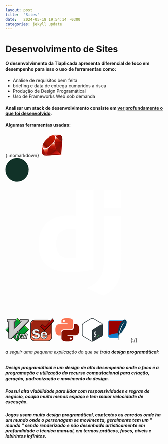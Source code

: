 ```yaml
---
layout: post
title:  "Sites"
date:   2024-05-18 19:54:14 -0300
categories: jekyll update
---
```

# Desenvolvimento de Sites

#### O desenvolvimento da Tiaplicada apresenta diferencial de foco em desempenho para isso o uso de ferramentas como:

* Análise de requisitos bem feita
* briefing e data de entrega cumpridos a risca 
* Produção de Design Programátical
* Uso de Frameworks Web sob demanda

#### Analisar um stack de desenvolvimento consiste em [ver profundamente o que foi desenvolvido](https://builtwith.com/?https%3a%2f%2ftiaplicada.com.br).


#### Algumas ferramentas usadas:

{::nomarkdown}
<svg height="75" width="75" viewBox="0 0 32 32" xmlns="http://www.w3.org/2000/svg" xmlns:xlink="http://www.w3.org/1999/xlink"><linearGradient id="a" gradientTransform="matrix(202.935 0 0 -202.78 47910.461 -62541.16)" gradientUnits="userSpaceOnUse" x1="-235.957" x2="-235.986" y1="-308.579" y2="-308.527"><stop offset="0" stop-color="#fb7655"/><stop offset=".41" stop-color="#e42b1e"/><stop offset=".99" stop-color="#900"/><stop offset="1" stop-color="#900"/></linearGradient><linearGradient id="b" gradientTransform="matrix(60.308 0 0 -111.778 14236.351 -34525.395)" gradientUnits="userSpaceOnUse" x1="-235.571" x2="-235.697" y1="-309.087" y2="-309.041"><stop offset="0" stop-color="#871101"/><stop offset=".99" stop-color="#911209"/><stop offset="1" stop-color="#911209"/></linearGradient><linearGradient id="c" gradientTransform="matrix(188.32 0 0 -21.986 44447.30200000001 -6856.882)" x1="-235.896" x2="-235.937" xlink:href="#b" y1="-313.362" y2="-313.129"/><linearGradient id="d" gradientTransform="matrix(65.222 0 0 -97.1 15237.802 -29991.814)" gradientUnits="userSpaceOnUse" x1="-233.515" x2="-233.497" y1="-309.082" y2="-309.161"><stop offset="0" stop-color="#fff"/><stop offset=".23" stop-color="#e57252"/><stop offset=".46" stop-color="#de3b20"/><stop offset=".99" stop-color="#a60003"/><stop offset="1" stop-color="#a60003"/></linearGradient><linearGradient id="e" gradientTransform="matrix(105.32 0 0 -106.825 24798.925 -33053.152)" gradientUnits="userSpaceOnUse" x1="-235.314" x2="-235.31" y1="-309.534" y2="-309.607"><stop offset="0" stop-color="#fff"/><stop offset=".23" stop-color="#e4714e"/><stop offset=".56" stop-color="#be1a0d"/><stop offset=".99" stop-color="#a80d00"/><stop offset="1" stop-color="#a80d00"/></linearGradient><linearGradient id="f" gradientTransform="matrix(94.321 0 0 -66.418 22271.499 -20707.004)" gradientUnits="userSpaceOnUse" x1="-235.882" x2="-235.869" y1="-311.851" y2="-311.935"><stop offset="0" stop-color="#fff"/><stop offset=".18" stop-color="#e46342"/><stop offset=".4" stop-color="#c82410"/><stop offset=".99" stop-color="#a80d00"/><stop offset="1" stop-color="#a80d00"/></linearGradient><linearGradient id="g" gradientTransform="matrix(70.767 0 0 -24.301 16678.116 -7798.647)" gradientUnits="userSpaceOnUse" x1="-235.412" x2="-235.333" y1="-321.074" y2="-320.958"><stop offset="0" stop-color="#fff"/><stop offset=".54" stop-color="#c81f11"/><stop offset=".99" stop-color="#bf0905"/><stop offset="1" stop-color="#bf0905"/></linearGradient><linearGradient id="h" gradientTransform="matrix(18.177 0 0 -72.645 4071.017 -22510.233)" gradientUnits="userSpaceOnUse" x1="-223.821" x2="-223.796" y1="-310.116" y2="-310.18"><stop offset="0" stop-color="#fff"/><stop offset=".31" stop-color="#de4024"/><stop offset=".99" stop-color="#bf190b"/><stop offset="1" stop-color="#bf190b"/></linearGradient><linearGradient id="i" gradientTransform="matrix(158.162 0 0 -157.937 37256.313 -48819.382)" gradientUnits="userSpaceOnUse" x1="-235.561" x2="-235.424" y1="-309.258" y2="-309.116"><stop offset="0" stop-color="#bd0012"/><stop offset=".07" stop-color="#fff"/><stop offset=".17" stop-color="#fff"/><stop offset=".27" stop-color="#c82f1c"/><stop offset=".33" stop-color="#820c01"/><stop offset=".46" stop-color="#a31601"/><stop offset=".72" stop-color="#b31301"/><stop offset=".99" stop-color="#e82609"/><stop offset="1" stop-color="#e82609"/></linearGradient><linearGradient id="j" gradientTransform="matrix(127.074 0 0 -97.409 29932.229 -30086.947)" gradientUnits="userSpaceOnUse" x1="-235.424" x2="-235.476" y1="-309.143" y2="-309.126"><stop offset="0" stop-color="#8c0c01"/><stop offset=".54" stop-color="#990c00"/><stop offset=".99" stop-color="#a80d0e"/><stop offset="1" stop-color="#a80d0e"/></linearGradient><linearGradient id="k" gradientTransform="matrix(94.011 0 0 -105.603 22198.743 -32676.856)" gradientUnits="userSpaceOnUse" x1="-235.839" x2="-235.901" y1="-309.604" y2="-309.555"><stop offset="0" stop-color="#7e110b"/><stop offset=".99" stop-color="#9e0c00"/><stop offset="1" stop-color="#9e0c00"/></linearGradient><linearGradient id="l" gradientTransform="matrix(79.702 0 0 -81.791 18827.397 -25447.905)" gradientUnits="userSpaceOnUse" x1="-235.854" x2="-235.891" y1="-311.24" y2="-311.202"><stop offset="0" stop-color="#79130d"/><stop offset=".99" stop-color="#9e120b"/><stop offset="1" stop-color="#9e120b"/></linearGradient><radialGradient id="m" cx="-235.882" cy="-312.543" gradientTransform="matrix(93.113 0 0 -48.655 21986.073 -15193.61)" gradientUnits="userSpaceOnUse" r=".076"><stop offset="0" stop-color="#a80d00"/><stop offset=".99" stop-color="#7e0e08"/><stop offset="1" stop-color="#7e0e08"/></radialGradient><radialGradient id="n" cx="-235.282" cy="-309.704" gradientTransform="matrix(97.434 0 0 -75.848 22937.057 -23467.84)" gradientUnits="userSpaceOnUse" r=".097"><stop offset="0" stop-color="#a30c00"/><stop offset=".99" stop-color="#800e08"/><stop offset="1" stop-color="#800e08"/></radialGradient><linearGradient id="o" gradientTransform="matrix(40.137 0 0 -81.143 9286.998 -25078.589)" gradientUnits="userSpaceOnUse" x1="-231.241" x2="-231.299" y1="-309.435" y2="-309.337"><stop offset="0" stop-color="#8b2114"/><stop offset=".43" stop-color="#9e100a"/><stop offset=".99" stop-color="#b3100c"/><stop offset="1" stop-color="#b3100c"/></linearGradient><linearGradient id="p" gradientTransform="matrix(78.099 0 0 -32.624 18447.361 -10353.553)" gradientUnits="userSpaceOnUse" x1="-235.898" x2="-235.831" y1="-317.466" y2="-317.537"><stop offset="0" stop-color="#b31000"/><stop offset=".44" stop-color="#910f08"/><stop offset=".99" stop-color="#791c12"/><stop offset="1" stop-color="#791c12"/></linearGradient><path d="m23.693 20.469-15.986 9.492 20.7-1.4 1.593-20.876z" fill="url(#a)"/><path d="m28.44 28.542-1.779-12.279-4.846 6.4z" fill="url(#b)"/><path d="m28.464 28.542-13.034-1.023-7.654 2.415z" fill="url(#c)"/><path d="m7.794 29.937 3.256-10.667-7.165 1.53z" fill="url(#d)"/><path d="m21.813 22.7-3-11.735-8.57 8.035z" fill="url(#e)"/><path d="m29.32 11.127-8.1-6.619-2.257 7.3z" fill="url(#f)"/><path d="m25.53 2.148-4.767 2.634-3.007-2.67z" fill="url(#g)"/><path d="m2 24.38 2-3.642-1.618-4.338z" fill="url(#h)"/><path d="m2.274 16.263 1.626 4.61 7.062-1.584 8.062-7.489 2.276-7.231-3.583-2.53-6.091 2.28c-1.92 1.781-5.644 5.316-5.778 5.381s-2.459 4.464-3.574 6.562z" fill="#fff"/><path d="m7.981 7.981c4.159-4.123 9.519-6.56 11.578-4.481s-.124 7.121-4.283 11.244-9.455 6.69-11.511 4.614.057-7.258 4.216-11.377z" fill="url(#i)"/><path d="m7.794 29.933 3.231-10.7 10.729 3.447c-3.879 3.638-8.194 6.713-13.96 7.254z" fill="url(#j)"/><path d="m19.038 11.774 2.754 10.91c3.24-3.407 6.149-7.07 7.573-11.6l-10.328.691z" fill="url(#k)"/><path d="m29.337 11.139c1.1-3.327 1.357-8.1-3.841-8.985l-4.265 2.355 8.106 6.629z" fill="url(#l)"/><path d="m2 24.332c.153 5.49 4.114 5.572 5.8 5.62l-3.9-9.1z" fill="#9e1209"/><path d="m19.053 11.791c2.49 1.531 7.509 4.6 7.61 4.661a17.552 17.552 0 0 0 2.619-5.343l-10.229.683z" fill="url(#m)"/><path d="m11.021 19.232 4.319 8.332a27.924 27.924 0 0 0 6.385-4.88l-10.7-3.452z" fill="url(#n)"/><path d="m3.887 20.861-.612 7.287c1.155 1.577 2.743 1.714 4.409 1.591-1.205-3-3.614-9-3.8-8.878z" fill="url(#o)"/><path d="m21.206 4.528 8.58 1.2c-.458-1.94-1.864-3.192-4.261-3.584l-4.319 2.38z" fill="url(#p)"/></svg>
<svg viewBox="0 0 512 512" xmlns="http://www.w3.org/2000/svg"><rect fill="#113228" height="75" rx="15%" width="75"/><path d="m227 101h56v257c-29 5-50 8-73 8-69 0-104-31-104-90 0-57 37-93 96-93 9 0 16 0 25 2zm0 129c-7-2-12-3-19-3-29 0-45 18-45 48s15 46 44 46c6 0 11 0 20-2zm145-44v129c0 45-3 66-13 84-9 18-21 29-46 42l-52-25c25-11 37-22 44-37 8-16 11-34 11-83v-110zm-56-85h56v57h-56z" fill="#fff"/></svg> 
<svg height="75" preserveAspectRatio="xMidYMid" viewBox="0 0 256 257" width="75" xmlns="http://www.w3.org/2000/svg"><path d="m128.286 1.952-126.341 125.933 126.341 126.515 125.761-126.515z" fill="#019833"/><path d="m128.264 13.516v-10.631l-125.49 125.023h10.753z" fill="#66fe98"/><path d="m128.264 13.516v-10.631l125.88 125.023h-11.636z" fill="#45fe02"/><path d="m128.264 242.836v11.769l-125.49-126.697h10.753z" fill="#017d17"/><path d="m128.264 242.836v11.769l125.88-126.697h-11.636z" fill="#005d04"/><path d="m65.226 230.591h-24.326l-9.5-9.258v-176.783h-7.54l-6.455-6.464v-19.761l6.687-7.253h85.075l7.649 7.658v18.756l-6.356 7.747h-6.428v59.758l60.487-59.758h-3.377l-7.035-7.587v-19.888l6.912-6.345h85.872l6.796 6.805v18.81z"/><path d="m128.264 256.342-128.264-128.434 128.264-127.908 127.736 127.908zm-124.335-128.434 124.335 124.502 123.805-124.502-123.805-123.973z"/><path d="m108.075 22.742 3.779-2.441-3.861-4.008h-81.837l-4.158 4.164v15.75l4.61 4.616 2.199-4.616-2.892-2.897v-11.103l2.169-1.931 77.264.095z" fill="#fefefe"/><path d="m41.458 35.833v184.334l2.592 2.468-2.077 3.925-5.451-5.369v-180.579z" fill="#fefefe"/><path d="m28.236 35.833-1.628 4.99h9.886l5.719-4.99z" fill="#808080"/><path d="m166.531 35.897-3.457-2.442v-9.896l3.616-3.621h75.449l2.893 3.862 4.117-3.249-4.238-3.872h-81.114l-4.038 4.043v15.871l4.252 3.848m-65.615 76.31-7.879 19.144 88.948-89.309-.435-10.804z" fill="#fefefe"/><g fill="#808080"><path d="m107.897 22.671 3.957-2.37v15.532l-4.517 4.523h-8.778l-.163 76.395-7.849 19.1v-100.018h14.659l2.727-2.219z"/><path d="m244.764 22.722 4.385-2.171v14.183l-186.741 191.826h-20.435l1.994-3.77 15.695.001 185.129-191.412z"/><path d="m179.03 35.782-4.548 4.569-10.471.09 2.557-4.59c.085 0 12.462-.069 12.462-.069"/></g><path d="m165.973 19.79-2.89 2.893v10.624l2.531 2.534h13.372v10.265l-88.46 89.783v-99.921h14.701l3.016-3.02v-10.751l-2.784-2.154h-77.366l-2.531 2.535v10.982l2.573 2.577h13.457v184.002l2.531 2.534h15.292l185.379-191.542v-8.448l-2.89-2.893z" fill="#ccc"/><path d="m59.519 222.918h-15.497l-2.674-2.678v-183.859h-13.314l-2.716-2.72v-11.185l2.674-2.677h77.551l2.945 2.278v10.972l-3.159 3.163h-14.559v99.081l87.972-89.288v-9.919h-13.229l-2.674-2.678v-10.826l3.032-3.037h76.134l3.033 3.037v8.648l-.068.071zm-15.294-.489h15.087l185.238-191.396v-8.249l-2.747-2.75h-75.729l-2.747 2.75v10.422l2.388 2.391h13.516v10.609l-.07.071-88.879 90.208v-100.761h14.844l2.873-2.878v-10.529l-2.623-2.03h-77.182l-2.388 2.392v10.78l2.431 2.434h13.599v184.144z" fill="#808080"/><path d="m134.566 143.819c-.141.029-.271.095-.38.19l-3.585 3.083c-.107.098-.187.221-.232.359l-3.586 10.054c-.108.301-.034.637.19.866l2.742 2.745c.159.153.371.236.591.233h11.073c.22.003.432-.08.59-.233l2.89-2.914c.1-.1.172-.224.211-.359l3.08-10.582c.085-.292.004-.608-.211-.823l-2.384-2.387c-.158-.153-.371-.236-.59-.232h-10.23c-.056-.006-.113-.006-.169 0zm-20.29 28.343c-.311.067-.556.305-.633.613l-1.371 5.449c-.111.446.16.899.606 1.01.064.016.129.024.195.025h6.518l-16.157 46.19c-.146.437.089.909.525 1.055.082.028.168.043.256.044h23.517c.363.005.687-.226.802-.571l1.54-4.963c.134-.44-.113-.906-.553-1.041-.08-.024-.164-.037-.249-.036h-5.315l15.988-46.676c.146-.437-.089-.909-.525-1.055-.082-.028-.169-.043-.256-.044h-24.72c-.056-.005-.112-.005-.168 0zm74.835.169c-.181.038-.345.134-.465.275l-4.893 5.533h-7.783l-5.189-5.385c-.155-.161-.367-.252-.59-.254h-18.582c-.35.001-.662.22-.781.549l-1.708 5.112c-.146.436.088.908.524 1.055.083.027.169.042.256.043h4.978l-15.482 45.683c-.146.437.089.909.525 1.056.082.027.169.042.256.043h19.784c.35-.001.661-.22.781-.549l1.518-4.457c.146-.436-.088-.909-.524-1.055-.083-.028-.169-.042-.256-.043h-3.459l9.871-31.111h17.865l-11.263 36.138c-.135.44.112.906.552 1.04.081.025.165.037.249.037h19.088c.332-.003.63-.202.76-.507l1.708-4.098c.17-.427-.039-.912-.466-1.081-.094-.037-.193-.057-.293-.059h-3.459l10.04-31.639h17l-11.432 36.307c-.134.44.113.906.552 1.04.081.025.165.037.25.037h20.965c.344.002.655-.208.781-.528l1.708-4.457c.158-.432-.064-.91-.496-1.068-.091-.034-.187-.051-.284-.051h-4.156l12.635-41.079c.084-.26.037-.543-.127-.761l-3.923-5.28c-.162-.206-.413-.324-.675-.317h-14.996c-.231-.004-.452.088-.612.254l-4.725 5.195h-8.268l-4.893-5.364c-.16-.166-.382-.258-.612-.254h-12.086c-.056-.005-.112-.005-.168 0z" fill="#ccc"/><path d="m128.359 162.524c.523.504 1.207.78 1.901.78.015 0 .03 0 .046-.001h11.039c.742.023 1.444-.263 2.013-.81l2.883-2.909c.334-.334.579-.751.706-1.195l3.079-10.58c.285-.979.015-2.035-.705-2.752l-2.409-2.413c-.535-.516-1.238-.8-1.947-.78h-10.16c-.146-.008-.292-.005-.436.01l-.205.032c-.47.099-.909.318-1.252.62l-3.586 3.084-.041.037c-.349.318-.612.72-.764 1.167l-3.578 10.031c-.359 1.001-.109 2.137.647 2.907zm16.154-16.751 1.575 1.577-2.816 9.676-2.346 2.368-10.168.001-1.897-1.9 3.257-9.13 3.014-2.592z"/><path d="m241.638 176.931-3.923-5.28-.035-.045c-.534-.678-1.36-1.071-2.225-1.06h-14.948c-.777-.018-1.514.296-2.049.848l-4.184 4.601h-6.541l-4.312-4.727-.04-.043c-.534-.552-1.273-.847-2.016-.848h-12.016c-.145-.008-.292-.005-.436.01l-.202.031c-.601.125-1.152.452-1.529.893l-4.31 4.874h-6.071l-4.615-4.79c-.515-.533-1.237-.843-1.995-.849h-18.588c-1.165.003-2.214.741-2.612 1.837l-1.724 5.155c-.489 1.457.298 3.041 1.756 3.531.276.092.564.141.877.144h2.252l-14.61 43.11c-.486 1.455.301 3.038 1.757 3.528.277.092.565.141.878.144h19.79c1.166-.003 2.216-.742 2.625-1.873l1.522-4.466c.487-1.456-.3-3.039-1.757-3.529-.277-.093-.565-.142-.877-.145h-.789l8.631-27.201h13.778l-10.476 33.611c-.449 1.47.381 3.031 1.847 3.48.271.083.561.117.824.123h19.105c1.11-.009 2.108-.675 2.547-1.709l1.722-4.13c.565-1.429-.136-3.052-1.558-3.616-.317-.127-.65-.193-1.019-.199h-.788l8.799-27.729h12.905l-10.637 33.782c-.447 1.469.383 3.03 1.848 3.478.265.082.541.123.809.123h.015 20.952c1.158-.007 2.194-.702 2.619-1.783l1.719-4.485c.527-1.443-.217-3.047-1.66-3.575-.303-.111-.622-.168-.956-.17h-1.51l11.847-38.518c.282-.864.124-1.815-.416-2.533zm-16.723 44.96h5.169l-.842 2.195h-18.676l11.772-37.383h-21.096l-11.28 35.548h4.432l-.765 1.835h-16.815l11.599-37.214h-21.952l-11.111 35.019h4.554l-.748 2.195h-17.406l15.854-46.782h-6.137l.952-2.849h17.287l5.433 5.639h9.495l5.135-5.808 11.114-.001 5.124 5.619h9.996l4.955-5.449h13.97l3.236 4.356z"/><path d="m130.096 218.105c-.27-.083-.54-.116-.824-.123h-2.58l15.106-44.099c.489-1.458-.299-3.041-1.757-3.531-.275-.092-.563-.141-.877-.144h-24.65c-.146-.008-.292-.005-.437.01l-.213.034c-1.046.225-1.858 1.01-2.117 2.046l-1.372 5.454c-.371 1.49.539 3.005 2.034 3.38.212.052.431.08.664.081h3.763l-15.255 43.615c-.489 1.458.3 3.041 1.756 3.53.277.092.565.141.878.144h23.489.041c1.204 0 2.263-.763 2.656-1.946l1.542-4.971c.449-1.469-.381-3.031-1.847-3.48zm-24.292 6.488 16.541-47.289h-7.826l.802-3.187h22.264l-16.364 47.774h6.534l-.838 2.702z"/></svg>
<svg height="75" preserveAspectRatio="xMidYMid" viewBox="0 0 256 249" width="75" xmlns="http://www.w3.org/2000/svg" xmlns:xlink="http://www.w3.org/1999/xlink"><radialGradient id="a" cx="3.684695%" cy="93.523026%" r="105.029056%"><stop offset="0" stop-color="#212121"/><stop offset="1" stop-color="#b8b8b8"/></radialGradient><linearGradient id="b" x1="50.877945%" x2="50.877945%" y1="134.661915%" y2="-.000001%"><stop offset="0" stop-color="#4b4b4b"/><stop offset="1" stop-color="#fff"/></linearGradient><linearGradient id="c" x1="31.39467%" x2="56.461995%" y1="83.962295%" y2="29.27916%"><stop offset="0" stop-color="#26761e"/><stop offset="1" stop-color="#2cb134" stop-opacity=".996078"/></linearGradient><radialGradient id="d" cx="30.637579%" cy="48.59125%" gradientTransform="matrix(.806967 0 0 1 .059141 0)" r="51.841565%"><stop offset="0" stop-color="#fff"/><stop offset="1" stop-color="#fff" stop-opacity="0"/></radialGradient><path d="m45.5013451 18.7741272h142.0121869c23.295892 0 42.180943 18.8850512 42.180943 42.1809425v142.0121873c0 23.295891-18.885051 42.180942-42.180943 42.180942h-142.0121869c-23.2958913 0-42.18094254-18.885051-42.18094254-42.180942v-142.0121873c0-23.2958913 18.88505124-42.1809425 42.18094254-42.1809425z" fill="url(#a)"/><path d="m45.5013451 21.9243852c-21.5560518 0-39.03068452 17.4746327-39.03068452 39.0306845v142.0121873c0 21.556052 17.47463272 39.030684 39.03068452 39.030684h142.0121869c21.556052 0 39.030685-17.474632 39.030685-39.030684v-142.0121873c0-21.5560518-17.474633-39.0306845-39.030685-39.0306845zm0-6.3005161h142.0121869c25.035731 0 45.331201 20.2954699 45.331201 45.3312006v142.0121873c0 25.035731-20.29547 45.3312-45.331201 45.3312h-142.0121869c-25.0357307 0-45.33120057-20.295469-45.33120057-45.3312v-142.0121873c0-25.0357307 20.29546987-45.3312006 45.33120057-45.3312006z" fill="#2b2b2b"/><path d="m46.5611562 27.0960173h139.0630528c19.997863 0 36.209335 16.2114716 36.209335 36.2093352v84.2722565c0 19.997863-16.211472 36.209335-36.209335 36.209335h-139.0630528c-19.9978637 0-36.2093353-16.211472-36.2093353-36.209335v-84.2722565c0-19.9978636 16.2114716-36.2093352 36.2093353-36.2093352z" fill="url(#b)" opacity=".81"/><path d="m99.5180603 140.180955-20.7830649 6.953159c-2.8016973-8.252017-8.7360743-12.378063-17.8031416-12.37815-9.6784222.000087-14.5176116 3.132824-14.5175826 9.398223-.000029 2.496084.9041326 4.610043 2.7124956 6.341895 1.8082978 1.73199 5.8961362 3.234685 12.263537 4.508091 10.6461709 2.139498 18.4398139 4.304396 23.3809507 6.494706 4.9409991 2.190433 9.1052465 5.717946 12.4927602 10.582555 3.3873543 4.864709 5.0810713 10.302428 5.0811543 16.313178-.000083 9.423718-3.629475 17.573933-10.8881866 24.450668-7.2588601 6.876751-18.019688 10.315124-32.2825198 10.315124-10.6971971 0-19.8025161-2.432329-27.3159785-7.296996-7.513495-4.864652-12.4672977-12.085231-14.8614228-21.66176l22.6168686-5.119359c2.5469176 9.72935 9.6274177 14.594009 21.2415149 14.593991 5.6032281.000018 9.7802139-1.082431 12.5309683-3.247354 2.7506385-2.16488 4.1259886-4.750024 4.1260501-7.755446-.0000615-3.0563-1.2480634-5.424959-3.744009-7.105974-2.4960616-1.680946-7.3097813-3.260049-14.4411737-4.737318-13.2950794-2.750656-22.7697045-6.507396-28.4239009-11.270228-5.6542252-4.762729-8.4813306-11.728616-8.481327-20.897678-.0000036-9.270795 3.3746955-17.089908 10.1241048-23.45736 6.7493802-6.367259 15.9056384-9.550936 27.4687963-9.551041 20.4773712.000105 33.6450589 8.175789 39.5031066 24.527074zm81.8833777 46.609084h-49.665416c-.050968 1.375382-.076438 2.572445-.076409 3.591191-.000029 5.501425 1.464465 9.652941 4.393482 12.454559 2.928948 2.801654 6.430991 4.202474 10.506146 4.202459 7.589842.000015 12.148865-4.049623 13.677091-12.148927l20.630247 1.528168c-5.756165 17.828618-17.446628 26.742915-35.071424 26.742915-7.691808 0-14.224714-1.540899-19.598737-4.622705-5.37407-3.081794-9.805749-7.577147-13.295051-13.486069-3.48932-5.908889-5.233976-12.989385-5.233969-21.241518-.000007-12.276221 3.502041-22.183823 10.506146-29.722839 7.004073-7.538881 16.007514-11.308356 27.010347-11.308432 9.933028.000076 18.452548 3.502123 25.558583 10.506142 7.105901 7.00416 10.658884 18.172499 10.658964 33.505056zm-49.741825-13.218642h27.430592c-.7132-10.595232-5.06847-15.892871-13.065823-15.892932-8.557769.000061-13.346019 5.2977-14.364769 15.892932z" fill="#eee"/><path d="m60.0149702 117.464348c-11.1259588.000101-19.8356055 3.028489-26.2264249 9.057488-6.3869284 6.025484-9.5560294 13.368231-9.556026 22.140447-.0000034 8.66415 2.6191411 15.117627 7.8372477 19.513 5.3804561 4.532246 14.5973823 8.186806 27.6247552 10.882076 7.347288 1.521991 12.3402862 3.159907 15.0852891 5.008499 2.9978492 2.019046 4.543045 4.951765 4.5431187 8.607659-.0000735 3.586855-1.6477742 6.68392-4.8168154 9.178103-3.1175278 2.453585-7.6769673 3.635146-13.650667 3.635127-11.7237399.000018-19.3596724-4.80727-22.4956248-14.264322l-19.1201499 4.327872c2.4314433 8.250921 6.9571467 14.490626 13.6027793 18.793376 7.205376 4.665192 15.9690756 7.006264 26.3320104 7.006264 13.8352673 0 24.1526885-3.296691 31.0373751-9.818964 6.9036868-6.540394 10.3227863-14.218372 10.3228653-23.136336-.000079-5.642198-1.5812688-10.718649-4.7564175-15.278602-3.2027013-4.599211-7.1101752-7.909212-11.7407222-9.962016-4.7946352-2.125369-12.4765731-4.259239-23.0023015-6.374533-6.6882933-1.337581-11.0275673-2.932703-13.1607287-4.975849-2.1646397-2.073055-3.2707634-4.659206-3.2707287-7.649441-.0000345-7.471914 5.7720886-11.208604 16.3280667-11.208699 9.1976499.000088 15.5934538 4.034051 18.8811924 11.918838l17.3400657-5.801274c-5.8738418-14.432636-18.1313767-21.598616-37.138159-21.598713zm17.5851381 31.958555-.5794659-1.706737c-2.5489648-7.507628-7.7871896-11.149656-16.0887724-11.149735-8.8009004.000079-12.7071554 2.528864-12.7071321 7.587777-.0000232 2.001904.7021776 3.643671 2.154338 5.034391 1.4833591 1.420764 5.3197628 2.83103 11.3679348 4.040596 10.7649644 2.16337 18.670304 4.359296 23.7579866 6.614567 5.2513992 2.328039 9.6724201 6.073064 13.2447794 11.203118 3.5995283 5.169421 5.4057713 10.968408 5.4058593 17.347748-.000088 9.929431-3.839772 18.551882-11.453521 25.764972-7.6330248 7.231218-18.8372623 10.811271-33.5276524 10.811271-11.0314608 0-20.4783986-2.523588-28.2999415-7.587724-7.9095585-5.121085-13.1313485-12.732278-15.6338708-22.742398l-.4490391-1.796162 26.1303572-5.914642.4434117 1.693855c2.3272378 8.890163 8.6613696 13.24203 19.4900706 13.242013 5.2327521.000017 9.027282-.983321 11.4112456-2.859569 2.3322544-1.835593 3.4352505-3.908816 3.4353001-6.332728-.0000494-2.456781-.9508593-4.261379-2.9448386-5.604321-2.2471792-1.513338-6.8816171-3.033631-13.7966817-4.466087-13.5632194-2.806133-23.2955457-6.665052-29.2234658-11.658455-6.0903607-5.130101-9.1254283-12.608396-9.1254245-22.28237-.0000038-9.769376 3.5802927-18.064855 10.6922006-24.77429 7.1079227-6.705503 16.7107915-10.04447 28.7111766-10.044579 21.2038257.000109 35.0763654 8.613427 41.207485 25.726923l.623678 1.740845zm91.8714617 5.151496c-6.767719-6.670561-14.830893-9.985019-24.287667-9.985091-10.508801.000072-19.029178 3.567302-25.683976 10.730239-6.676505 7.186395-10.022069 16.651297-10.022062 28.490566-.000007 7.94241 1.66645 14.705549 4.982451 20.320936 3.33391 5.645776 7.54236 9.914691 12.636753 12.836104 5.082827 2.914815 11.306532 4.382784 18.698086 4.382784 16.088425 0 26.857315-7.676275 32.59463-23.300487l-16.722541-1.238708c-1.992921 7.899307-7.13801 12.037988-15.107997 12.037973-4.5407.000016-8.491212-1.58019-11.757576-4.704596-3.32076-3.176322-4.952556-7.802104-4.952524-13.762838-.00003-1.043004.025905-2.261925.07765-3.658288l.064607-1.743421h49.582383c-.267832-13.950919-3.665064-24.060187-10.102217-30.405173zm-36.00149 35.80684c-.000026 5.042054 1.297164 8.719305 3.834463 11.146243 2.59151 2.478881 5.645086 3.700312 9.254701 3.700299 6.692332.000013 10.526584-3.405832 11.898014-10.674146l.299881-1.589311 24.539933 1.817775-.707597 2.191646c-5.992703 18.561246-18.367185 27.997126-36.79432 27.997126-7.992065 0-14.834172-1.61383-20.49938-4.86262-5.653753-3.242181-10.308662-7.96397-13.953352-14.136032-3.662646-6.202404-5.485499-13.60026-5.485491-22.162106-.000008-12.713171 3.65852-23.063475 10.990237-30.955122 7.353342-7.914819 16.839846-11.886537 28.336736-11.886617 10.40925.00008 19.385119 3.689712 26.829499 11.027218 7.499404 7.39203 11.198419 19.019398 11.198501 34.794437l.000009 1.810476h-49.719689c-.014787.646747-.02216 1.240402-.022145 1.780734zm-3.803363-14.999375.190741-1.983747c1.101592-11.456814 6.590864-17.53005 16.166938-17.530119 9.068137.00007 14.100765 6.121629 14.872188 17.581806l.130054 1.93206zm27.439145-3.620934c-.997929-8.392055-4.63099-12.271949-11.081467-12.271999-7.007245.000051-11.032444 3.90617-12.317197 12.271999z" fill="#232323"/><path d="m107.916027 89.7196983 42.589486 45.4287827 103.244981-106.897953-14.196493-24.98583061-86.209188 90.43001461-29.528709-27.8251252z" fill="url(#c)"/><path d="m109.578481 86.1958963 42.021625 30.5017157 98.632372-95.4245359-9.879435-18.07853393-86.777048 92.13359473-28.960849-26.689405z" fill="url(#d)"/><path d="m239.924611.25212812 16.069196 28.28178968-105.507815 109.2408502-44.872942-47.8644696 17.885224-26.8278312 29.778147 28.0601721zm-89.399578 132.27006588 100.982147-104.5550557-12.323789-21.68987163-85.770185 89.96951813-29.279272-27.5900783-13.91493 20.8723916z"/></svg> <svg height="75" preserveAspectRatio="xMidYMid" viewBox="0 0 256 255" width="75" xmlns="http://www.w3.org/2000/svg" xmlns:xlink="http://www.w3.org/1999/xlink"><linearGradient id="a" x1="12.959359%" x2="79.638833%" y1="12.039393%" y2="78.200854%"><stop offset="0" stop-color="#387eb8"/><stop offset="1" stop-color="#366994"/></linearGradient><linearGradient id="b" x1="19.127525%" x2="90.741533%" y1="20.579181%" y2="88.429037%"><stop offset="0" stop-color="#ffe052"/><stop offset="1" stop-color="#ffc331"/></linearGradient><path d="m126.915866.07227555c-64.8322829.00000462-60.7837372 28.11518925-60.7837372 28.11518925l.0722755 29.1270467h61.8678717v8.7453417h-86.4415589s-41.486166-4.7049094-41.486166 60.7114618c-.00000463 65.416358 36.2100508 63.096556 36.2100508 63.096556h21.6103896v-30.355731s-1.1648552-36.210051 35.6318464-36.210051h61.3619421s34.475438.557297 34.475438-33.3190286v-56.0135516c0-.0000047 5.234323-33.89723325-62.518352-33.89723325zm-34.1140591 19.58667415c6.1553999-.0000045 11.1304351 4.9750349 11.1304351 11.1304348.000004 6.1553999-4.9750352 11.1304348-11.1304351 11.1304348-6.1553999.0000046-11.1304348-4.9750349-11.1304348-11.1304348-.0000047-6.1553999 4.9750349-11.1304348 11.1304348-11.1304348z" fill="url(#a)"/><path d="m128.757101 254.126271c64.832302 0 60.783738-28.11519 60.783738-28.11519l-.072275-29.127046h-61.867872v-8.745342h86.441559s41.486166 4.704896 41.486166-60.711485c.000023-65.4163514-36.210051-63.0965491-36.210051-63.0965491h-21.61039v30.3557243s1.164874 36.2100508-35.631846 36.2100508h-61.361948s-34.475437-.557296-34.475437 33.319052v56.013552s-5.2343225 33.897233 62.518356 33.897233zm34.114059-19.586674c-6.155401 0-11.130434-4.975033-11.130434-11.130435 0-6.155403 4.975033-11.130435 11.130434-11.130435 6.155403 0 11.130435 4.975032 11.130435 11.130435.000023 6.155402-4.975032 11.130435-11.130435 11.130435z" fill="url(#b)"/></svg> <svg height="75" preserveAspectRatio="xMidYMid" viewBox="0 0 224 256" width="75" xmlns="http://www.w3.org/2000/svg"><path d="m207.953496 52.161792-80.636342-47.87480046c-9.583974-5.71598872-21.530609-5.71598872-31.1145833 0l-80.6524885 47.87480046c-9.7014172 5.8525698-15.60802643 16.3777426-15.54965352 27.7076416v95.7334544c-.05267495 11.324153 5.85319704 21.84188 15.54965352 27.691495l80.6363418 47.858654c9.584949 5.712453 21.529635 5.712453 31.114584 0l80.636341-47.858654c9.707613-5.848573 15.620771-16.374483 15.565801-27.707642v-95.7173074c.058373-11.329899-5.848237-21.8550718-15.549654-27.7076416z" fill="#fff"/><path d="m208.411532 52.276683-80.81395-47.98024898c-9.605084-5.72857869-21.578033-5.72857869-31.1831166 0l-80.8301327 47.98024898c-9.72278549 5.8654606-15.64240455 16.4138161-15.58390308 27.7686702v95.9443158c-.05279097 11.349096 5.86608924 21.889988 15.58390308 27.752488l80.8139505 47.964067c9.6060598 5.725035 21.5770558 5.725035 31.1831158 0l80.813951-47.964067c9.728995-5.861454 15.655177-16.41055 15.600085-27.76867v-95.9281338c.058502-11.3548541-5.861117-21.9032096-15.583903-27.7686702zm-109.1813623 194.526331-80.8139505-47.964066c-7.9861266-4.839309-12.85035986-13.511401-12.81652192-22.849279v-95.9443158c-.0370568-9.3387124 4.82800502-18.0122822 12.81652192-22.8492788l80.8139505-47.98024892c7.8651783-4.69224709 17.6703473-4.69224709 25.5355253 0l80.749222 47.98024892c6.656643 4.0318344 11.197586 10.7929253 12.411754 18.4800825-2.686247-5.7123197-8.722211-7.281994-15.761471-3.2364418l-76.396208 47.3167789c-9.531321 5.550497-16.554399 11.813012-16.570582 23.30238v94.212819c0 6.877439 2.767158 11.327547 7.039261 12.638306-1.399003.25638-2.817496.391732-4.239739.404555-4.493961-.003291-8.904176-1.21624-12.7677623-3.51154z" fill="#2f3a3e"/><path d="m187.007319 185.05984-20.086425 12.013104c-.537949.216203-.898469.728522-.920359 1.307878v5.279952c0 .645866.435959.904213.968799.597426l20.393211-12.400623c.499417-.374389.738323-1.003091.613573-1.614664v-4.634087c-.016147-.597426-.484399-.855772-.968799-.548986z" fill="#3ab14a"/><path d="m144.262952 140.831868c.645865-.322933 1.178705 0 1.194851.920358l.064587 7.007644c2.415478-1.097364 5.11027-1.424347 7.718096-.936505.500546.129173.710452.807332.516693 1.614664l-1.533932 6.151871c-.116283.464278-.356224.888359-.694305 1.227145-.118736.117149-.254907.215192-.403666.29064-.182526.09872-.393057.132861-.597426.09688-2.542857-.563107-5.204737-.135821-7.443603 1.194852-3.273668 1.474693-5.41355 4.693928-5.506006 8.283228 0 3.229329 1.614664 4.117394 7.249843 4.214274 7.443603.129173 10.672932 3.374649 10.753665 10.882839-.177224 7.837116-3.7908 15.200073-9.881746 20.134865l.129173 6.878471c-.011479.854311-.455236 1.644562-1.178705 2.099063l-4.068954 2.341264c-.645866.322933-1.178705 0-1.194852-.904212v-6.765444c-3.487675 1.453198-7.02379 1.792277-9.28432.888065-.419813-.161466-.613573-.791185-.43596-1.517784l1.469345-6.216459c.11173-.491958.364192-.940778.726599-1.291731.114938-.110097.245524-.202595.387519-.274493.210525-.094635.451488-.094635.662013 0 2.878413.780409 5.948613.391556 8.541575-1.081825 3.741777-1.804609 6.173482-5.536126 6.313338-9.687987 0-3.487675-1.921451-4.940873-6.458658-4.973166-5.861232 0-11.302651-1.130265-11.415678-9.687987.134867-7.476276 3.605579-14.500618 9.461934-19.14992l-.29064-7.039937c-.002607-.86661.443293-1.672894 1.178705-2.131357z" fill="#fff"/></svg> <svg height="75" width="75" viewBox="0 0 32 32" xmlns="http://www.w3.org/2000/svg" xmlns:xlink="http://www.w3.org/1999/xlink"><linearGradient id="a" gradientTransform="matrix(0 11.486 11.486 0 -510.889 1363.307)" gradientUnits="userSpaceOnUse" x1="-118.318" x2="-116.751" y1="45.638" y2="45.638"><stop offset="0" stop-color="#97d9f6"/><stop offset=".92" stop-color="#0f80cc"/><stop offset="1" stop-color="#0f80cc"/></linearGradient><path d="m23.192 3.242h-17.569a2.147 2.147 0 0 0 -2.141 2.141v19.376a2.147 2.147 0 0 0 2.141 2.141h11.572c-.132-5.758 1.835-16.932 5.997-23.658z" fill="#0f80cc"/><path d="m22.554 3.867h-16.931a1.518 1.518 0 0 0 -1.516 1.516v17.962a42.01 42.01 0 0 1 13.569-2.684 123.555 123.555 0 0 1 4.878-16.794z" fill="url(#a)"/><path d="m27.29 2.608c-1.2-1.073-2.66-.642-4.1.634-.213.19-.426.4-.638.625a25.4 25.4 0 0 0 -5.452 11.133 10.178 10.178 0 0 1 .634 1.822c.036.14.069.272.1.384.062.265.1.437.1.437s-.022-.083-.113-.346l-.059-.17c-.01-.027-.023-.059-.038-.094-.16-.373-.6-1.16-.8-1.5-.167.493-.315.954-.438 1.371a12.131 12.131 0 0 1 .908 2.8s-.03-.115-.171-.515a19.037 19.037 0 0 0 -.9-1.708 4.037 4.037 0 0 0 -.264 1.724 6.009 6.009 0 0 1 .493 1.383c.334 1.283.566 2.846.566 2.846s.008.1.02.263a26.145 26.145 0 0 0 .065 3.205 11.362 11.362 0 0 0 .584 3.1l.18-.1a13.859 13.859 0 0 1 -.478-4.628 35.269 35.269 0 0 1 1.938-9.688c2.01-5.308 4.8-9.568 7.35-11.6-2.326 2.1-5.474 8.9-6.417 11.418a45.656 45.656 0 0 0 -2.254 8 6.211 6.211 0 0 1 3.284-3.404s1.233-1.521 2.674-3.693a26.206 26.206 0 0 0 -2.755.733c-.7.294-.889.394-.889.394a23.939 23.939 0 0 1 4.215-2.007c2.676-4.215 5.592-10.2 2.656-12.824" fill="#003b57"/></svg>
{:/}

###### a seguir uma pequena explicação do que se trata **design programátical**:

##### Design programátical é um design de alto desempenho onde o foco é a programação e utilização do recurso computacional para criação, geração, padronização e movimento do design.

##### Possui alta viabilidade para lidar com responsividades e regras de negócio, ocupa muito menos espaço e tem maior velocidade de execução.

##### Jogos usam muito design programátical, contextos ou enredos onde ha um mundo onde o personagem se movimenta, geralmente tem um " mundo " sendo renderizado e não desenhado artisticamente em profundidade e técnica manual, em termos práticos, fases, níveis e labirintos infinitos.


